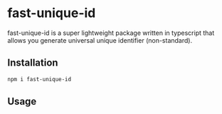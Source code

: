 # fast-unique-id

fast-unique-id is a super lightweight package written in typescript that allows you generate universal unique identifier (non-standard).

## Installation

```sh
npm i fast-unique-id
```

## Usage

```js

```
